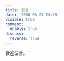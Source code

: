 ```yaml
---
title: 留言
date: '2008-06-24 23:39'
visible: true
comment:
  enable: true
discuss:
  reverse: true
---
```

歡迎留言。
